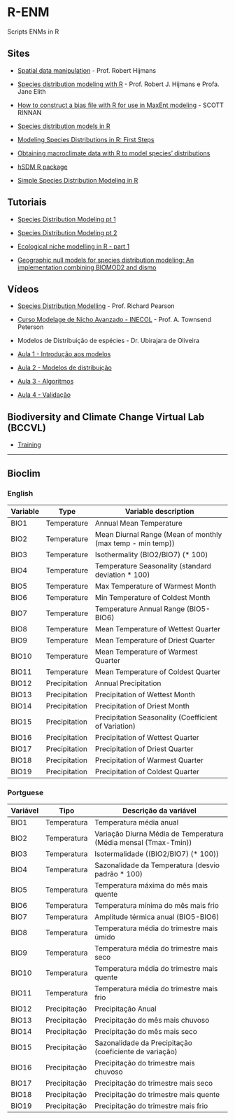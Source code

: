 # R-ENM
Scripts ENMs in R

## Sites
- [Spatial data manipulation](http://rspatial.org/index.html) - Prof. Robert Hijmans
  
- [Species distribution modeling with R](https://cran.r-project.org/web/packages/dismo/vignettes/sdm.pdf) - Prof. Robert J. Hijmans e Profa. Jane Elith

- [How to construct a bias file with R for use in MaxEnt modeling](https://scottrinnan.wordpress.com/2015/08/31/how-to-construct-a-bias-file-with-r-for-use-in-maxent-modeling/) - SCOTT RINNAN

- [Species distribution models in R](http://www.molecularecologist.com/2013/04/species-distribution-models-in-r/)

- [Modeling Species Distributions in R: First Steps](http://rfunctions.blogspot.com.br/2014/05/modeling-species-distributions-in-r.html)

- [Obtaining macroclimate data with R to model species’ distributions](https://ecologicaconciencia.wordpress.com/2013/11/29/obtaining-macroclimate-data-with-r-to-model-species-distributions/)

- [hSDM R package](http://hsdm.sourceforge.net)

- [Simple Species Distribution Modeling in R](http://kdahlin.weebly.com/open-science/simple-species-distribution-modeling-in-r)

## Tutoriais
- [Species Distribution Modeling pt 1](https://mltconsecol.github.io/TU_LandscapeAnalysis_Documents/Assignments_web/Assignment08_SpeciesDistributionModeling_Pt1.html)

- [Species Distribution Modeling pt 2](https://mltconsecol.github.io/TU_LandscapeAnalysis_Documents/Assignments_web/Assignment08_SpeciesDistributionModeling_Pt2.html)

- [Ecological niche modelling in R - part 1](http://lab.fengxiao.info/2016/11/23/ENM-in-R-workshop.html)

- [Geographic null models for species distribution modeling: An implementation combining BIOMOD2 and dismo](http://www.samuelbosch.com/2016/09/geographic-null-models-for-species_7.html?m=1)

## Vídeos
- [Species Distribution Modelling](https://www.youtube.com/watch?v=obuMW5NAtJE&list=PLKYTvTbXFuChaoF-L-1e9RzCagdLPQcCU) - Prof. Richard Pearson

- [Curso Modelage de Nicho Avanzado - INECOL](https://docs.google.com/spreadsheets/d/1fTeX92qHf4v3EZ-VIYNBjAUB1Ma4bzNlrr4xBim75ZQ/edit#gid=0) - Prof. A. Townsend Peterson

- Modelos de Distribuição de espécies - Dr. Ubirajara de Oliveira

- [Aula 1 - Introdução aos modelos](https://www.youtube.com/watch?v=fJxV1foRNeQ)

- [Aula 2 - Modelos de distribuição](https://www.youtube.com/watch?v=q7h8PSbeCOs)

- [Aula 3 - Algoritmos](https://www.youtube.com/watch?v=Kz3ZvVAp__Y)

- [Aula 4 - Validação](https://www.youtube.com/watch?v=M2CA7QjY4wE)

## Biodiversity and Climate Change Virtual Lab (BCCVL)
- [Training](https://app.bccvl.org.au/training)

---

## Bioclim

### English

| Variable | Type | Variable description |
| ------------- | ------------- | ------------- |
| BIO1 | Temperature | Annual Mean Temperature |
| BIO2 | Temperature | Mean Diurnal Range (Mean of monthly (max temp - min temp)) |
| BIO3 | Temperature | Isothermality (BIO2/BIO7) (* 100) |
| BIO4 | Temperature | Temperature Seasonality (standard deviation * 100) |
| BIO5 | Temperature | Max Temperature of Warmest Month |
| BIO6 | Temperature | Min Temperature of Coldest Month |
| BIO7 | Temperature | Temperature Annual Range (BIO5-BIO6) |
| BIO8 | Temperature | Mean Temperature of Wettest Quarter |
| BIO9 | Temperature | Mean Temperature of Driest Quarter |
| BIO10 | Temperature | Mean Temperature of Warmest Quarter |
| BIO11 | Temperature | Mean Temperature of Coldest Quarter |
| BIO12 | Precipitation | Annual Precipitation |
| BIO13 | Precipitation | Precipitation of Wettest Month |
| BIO14 | Precipitation | Precipitation of Driest Month |
| BIO15 | Precipitation | Precipitation Seasonality (Coefficient of Variation) |
| BIO16 | Precipitation | Precipitation of Wettest Quarter |
| BIO17 | Precipitation | Precipitation of Driest Quarter |
| BIO18 | Precipitation | Precipitation of Warmest Quarter |
| BIO19 | Precipitation | Precipitation of Coldest Quarter |

### Portguese

| Variável | Tipo | Descrição da variável |
| ------------- | ------------- | ------------- |
| BIO1 | Temperatura | Temperatura média anual |
| BIO2 | Temperatura | Variação Diurna Média de Temperatura (Média mensal (Tmax-Tmin)) |
| BIO3 | Temperatura | Isotermalidade ((BIO2/BIO7) (* 100)) |
| BIO4 | Temperatura | Sazonalidade da Temperatura (desvio padrão * 100) |
| BIO5 | Temperatura | Temperatura máxima do mês mais quente |
| BIO6 | Temperatura | Temperatura mínima do mês mais frio |
| BIO7 | Temperatura | Amplitude térmica anual (BIO5-BIO6) |
| BIO8 | Temperatura | Temperatura média do trimestre mais úmido |
| BIO9 | Temperatura | Temperatura média do trimestre mais seco |
| BIO10 | Temperatura | Temperatura média do trimestre mais quente |
| BIO11 | Temperatura | Temperatura média do trimestre mais frio |
| BIO12 | Precipitação | Precipitação Anual |
| BIO13 | Precipitação | Precipitação do mês mais chuvoso |
| BIO14 | Precipitação | Precipitação do mês mais seco |
| BIO15 | Precipitação | Sazonalidade da Precipitação (coeficiente de variação) |
| BIO16 | Precipitação | Precipitação do trimestre mais chuvoso |
| BIO17 | Precipitação | Precipitação do trimestre mais seco |
| BIO18 | Precipitação | Precipitação do trimestre mais quente |
| BIO19 | Precipitação | Precipitação do trimestre mais frio |
